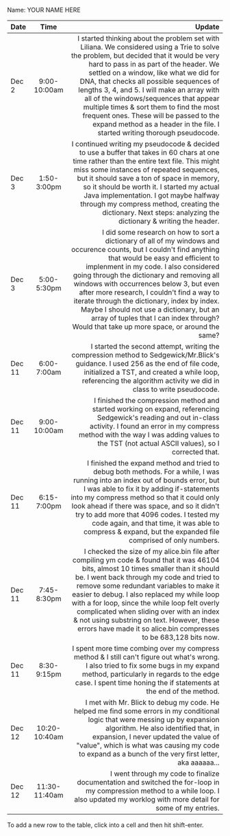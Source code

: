 Name: YOUR NAME HERE

| Date   |     Time      |                                                                                                                                                                                                                                                                                                                                                                                                                                                                                                                                Update |
|:-------|:-------------:|--------------------------------------------------------------------------------------------------------------------------------------------------------------------------------------------------------------------------------------------------------------------------------------------------------------------------------------------------------------------------------------------------------------------------------------------------------------------------------------------------------------------------------------:|
| Dec 2  | 9:00-10:00am  | I started thinking about the problem set with Liliana. We considered using a Trie to solve the problem, but decided that it would be very hard to pass in as part of the header. We settled on a window, like what we did for DNA, that checks all possible sequences of lengths 3, 4, and 5. I will make an array with all of the windows/sequences that appear multiple times & sort them to find the most frequent ones. These will be passed to the expand method as a header in the file. I started writing thorough pseudocode. |
| Dec 3  |  1:50-3:00pm  |                                                                                            I continued writing my pseudocode & decided to use a buffer that takes in 60 chars at one time rather than the entire text file. This might miss some instances of repeated sequences, but it should save a ton of space in memory, so it should be worth it. I started my actual Java implementation. I got maybe halfway through my compress method, creating the dictionary. Next steps: analyzing the dictionary & writing the header. |
| Dec 3  |  5:00-5:30pm  |  I did some research on how to sort a dictionary of all of my windows and occurence counts, but I couldn't find anything that would be easy and efficient to implenment in my code. I also considered going through the dictionary and removing all windows with occurrences below 3, but even after more research, I couldn't find a way to iterate through the dictionary, index by index. Maybe I should not use a dictionary, but an array of tuples that I can index through? Would that take up more space, or around the same? |                                                                                                                                                                                                                                                                                                                                                                                                                                                                                                                                       |
| Dec 11 |  6:00-7:00am  |                                                                                                                                                                                                                                                                               I started the second attempt, writing the compression method to Sedgewick/Mr.Blick's guidance. I used 256 as the end of file code, initialized a TST, and created a while loop, referencing the algorithm activity we did in class to write pseudocode. |
| Dec 11 | 9:00-10:00am  |                                                                                                                                                                                                                                                                        I finished the compression method and started working on expand, referencing Sedgewick's reading and out in-class activity. I found an error in my compress method with the way I was adding values to the TST (not actual ASCII values), so I corrected that. |
| Dec 11 |  6:15-7:00pm  |                                                                                                 I finished the expand method and tried to debug both methods. For a while, I was running into an index out of bounds error, but I was able to fix it by adding if-statements into my compress method so that it could only look ahead if there was space, and so it didn't try to add more that 4096 codes. I tested my code again, and that time, it was able to compress & expand, but the expanded file comprised of only numbers. |
| Dec 11 |  7:45-8:30pm  |                                         I checked the size of my alice.bin file after compiling ym code & found that it was 46104 bits, almost 10 times smaller than it should be. I went back through my code and tried to remove some redundant variables to make it easier to debug. I also replaced my while loop with a for loop, since the while loop felt overly complicated when sliding over with an index & not using substring on text. However, these errors have made it so alice.bin compresses to be 683,128 bits now. |
| Dec 11 |  8:30-9:15pm  |                                                                                                                                                                                                                                                                               I spent more time combing over my compress method & I still can't figure out what's wrong. I also tried to fix some bugs in my expand method, particularly in regards to the edge case. I spent time honing the if statements at the end of the method. |
| Dec 12 | 10:20-10:40am |                                                                                                                                                                                                                 I met with Mr. Blick to debug my code. He helped me find some errors in my conditional logic that were messing up by expansion algorithm. He also identified that, in expansion, I never updated the value of "value", which is what was causing my code to expand as a bunch of the very first letter, aka aaaaaa... |
| Dec 12 | 11:30-11:40am |                                                                                                                                                                                                                                                                                                                                               I went through my code to finalize documentation and switched the for-loop in my compression method to a while loop. I also updated my worklog with more detail for some of my entries. |


To add a new row to the table, click into a cell and then hit shift-enter.